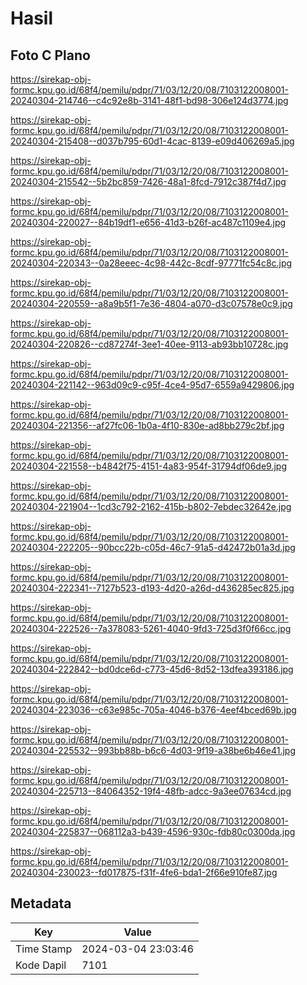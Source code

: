 # Hasil

## Foto C Plano

https://sirekap-obj-formc.kpu.go.id/68f4/pemilu/pdpr/71/03/12/20/08/7103122008001-20240304-214746--c4c92e8b-3141-48f1-bd98-306e124d3774.jpg

https://sirekap-obj-formc.kpu.go.id/68f4/pemilu/pdpr/71/03/12/20/08/7103122008001-20240304-215408--d037b795-60d1-4cac-8139-e09d406269a5.jpg

https://sirekap-obj-formc.kpu.go.id/68f4/pemilu/pdpr/71/03/12/20/08/7103122008001-20240304-215542--5b2bc859-7426-48a1-8fcd-7912c387f4d7.jpg

https://sirekap-obj-formc.kpu.go.id/68f4/pemilu/pdpr/71/03/12/20/08/7103122008001-20240304-220027--84b19df1-e656-41d3-b26f-ac487c1109e4.jpg

https://sirekap-obj-formc.kpu.go.id/68f4/pemilu/pdpr/71/03/12/20/08/7103122008001-20240304-220343--0a28eeec-4c98-442c-8cdf-97771fc54c8c.jpg

https://sirekap-obj-formc.kpu.go.id/68f4/pemilu/pdpr/71/03/12/20/08/7103122008001-20240304-220559--a8a9b5f1-7e36-4804-a070-d3c07578e0c9.jpg

https://sirekap-obj-formc.kpu.go.id/68f4/pemilu/pdpr/71/03/12/20/08/7103122008001-20240304-220826--cd87274f-3ee1-40ee-9113-ab93bb10728c.jpg

https://sirekap-obj-formc.kpu.go.id/68f4/pemilu/pdpr/71/03/12/20/08/7103122008001-20240304-221142--963d09c9-c95f-4ce4-95d7-6559a9429806.jpg

https://sirekap-obj-formc.kpu.go.id/68f4/pemilu/pdpr/71/03/12/20/08/7103122008001-20240304-221356--af27fc06-1b0a-4f10-830e-ad8bb279c2bf.jpg

https://sirekap-obj-formc.kpu.go.id/68f4/pemilu/pdpr/71/03/12/20/08/7103122008001-20240304-221558--b4842f75-4151-4a83-954f-31794df06de9.jpg

https://sirekap-obj-formc.kpu.go.id/68f4/pemilu/pdpr/71/03/12/20/08/7103122008001-20240304-221904--1cd3c792-2162-415b-b802-7ebdec32642e.jpg

https://sirekap-obj-formc.kpu.go.id/68f4/pemilu/pdpr/71/03/12/20/08/7103122008001-20240304-222205--90bcc22b-c05d-46c7-91a5-d42472b01a3d.jpg

https://sirekap-obj-formc.kpu.go.id/68f4/pemilu/pdpr/71/03/12/20/08/7103122008001-20240304-222341--7127b523-d193-4d20-a26d-d436285ec825.jpg

https://sirekap-obj-formc.kpu.go.id/68f4/pemilu/pdpr/71/03/12/20/08/7103122008001-20240304-222526--7a378083-5261-4040-9fd3-725d3f0f66cc.jpg

https://sirekap-obj-formc.kpu.go.id/68f4/pemilu/pdpr/71/03/12/20/08/7103122008001-20240304-222842--bd0dce6d-c773-45d6-8d52-13dfea393186.jpg

https://sirekap-obj-formc.kpu.go.id/68f4/pemilu/pdpr/71/03/12/20/08/7103122008001-20240304-223036--c63e985c-705a-4046-b376-4eef4bced69b.jpg

https://sirekap-obj-formc.kpu.go.id/68f4/pemilu/pdpr/71/03/12/20/08/7103122008001-20240304-225532--993bb88b-b6c6-4d03-9f19-a38be6b46e41.jpg

https://sirekap-obj-formc.kpu.go.id/68f4/pemilu/pdpr/71/03/12/20/08/7103122008001-20240304-225713--84064352-19f4-48fb-adcc-9a3ee07634cd.jpg

https://sirekap-obj-formc.kpu.go.id/68f4/pemilu/pdpr/71/03/12/20/08/7103122008001-20240304-225837--068112a3-b439-4596-930c-fdb80c0300da.jpg

https://sirekap-obj-formc.kpu.go.id/68f4/pemilu/pdpr/71/03/12/20/08/7103122008001-20240304-230023--fd017875-f31f-4fe6-bda1-2f66e910fe87.jpg


## Metadata

| Key        | Value               |
| ---------- | ------------------- |
| Time Stamp | 2024-03-04 23:03:46 |
| Kode Dapil | 7101                |



